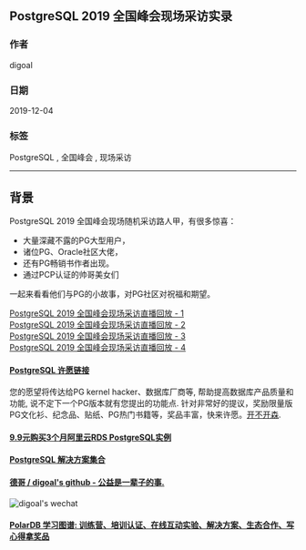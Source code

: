 ## PostgreSQL 2019 全国峰会现场采访实录   
                                                                                                             
### 作者                                                                    
digoal                                                                                                             
                                                                                                             
### 日期                                                                                                             
2019-12-04                                                                                                         
                                                                                                             
### 标签                                                                                                             
PostgreSQL , 全国峰会 , 现场采访      
                                                                                                             
----                                                                                                             
                                                                                                             
## 背景      
PostgreSQL 2019 全国峰会现场随机采访路人甲，有很多惊喜：  
  
- 大量深藏不露的PG大型用户，  
- 诸位PG、Oracle社区大佬，  
- 还有PG畅销书作者出现。  
- 通过PCP认证的帅哥美女们  
  
一起来看看他们与PG的小故事，对PG社区对祝福和期望。  
    
[PostgreSQL 2019 全国峰会现场采访直播回放 - 1](https://yq.aliyun.com/live/1746)    
[PostgreSQL 2019 全国峰会现场采访直播回放 - 2](https://yq.aliyun.com/live/1747)    
[PostgreSQL 2019 全国峰会现场采访直播回放 - 3](https://yq.aliyun.com/live/1748)    
[PostgreSQL 2019 全国峰会现场采访直播回放 - 4](https://yq.aliyun.com/live/1749)    
  
  
  
  
  
  
  
  
  
  
  
  
  
  
  
  
  
  
  
  
  
  
  
  
  
  
  
  
  
  
  
  
  
  
  
  
  
  
  
  
  
  
  
  
  
  
  
  
  
  
  
  
  
  
  
  
#### [PostgreSQL 许愿链接](https://github.com/digoal/blog/issues/76 "269ac3d1c492e938c0191101c7238216")
您的愿望将传达给PG kernel hacker、数据库厂商等, 帮助提高数据库产品质量和功能, 说不定下一个PG版本就有您提出的功能点. 针对非常好的提议，奖励限量版PG文化衫、纪念品、贴纸、PG热门书籍等，奖品丰富，快来许愿。[开不开森](https://github.com/digoal/blog/issues/76 "269ac3d1c492e938c0191101c7238216").  
  
  
#### [9.9元购买3个月阿里云RDS PostgreSQL实例](https://www.aliyun.com/database/postgresqlactivity "57258f76c37864c6e6d23383d05714ea")
  
  
#### [PostgreSQL 解决方案集合](https://yq.aliyun.com/topic/118 "40cff096e9ed7122c512b35d8561d9c8")
  
  
#### [德哥 / digoal's github - 公益是一辈子的事.](https://github.com/digoal/blog/blob/master/README.md "22709685feb7cab07d30f30387f0a9ae")
  
  
![digoal's wechat](../pic/digoal_weixin.jpg "f7ad92eeba24523fd47a6e1a0e691b59")
  
  
#### [PolarDB 学习图谱: 训练营、培训认证、在线互动实验、解决方案、生态合作、写心得拿奖品](https://www.aliyun.com/database/openpolardb/activity "8642f60e04ed0c814bf9cb9677976bd4")
  
